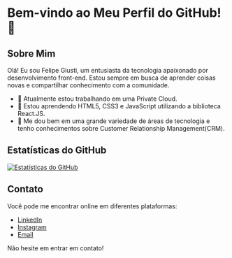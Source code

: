 # Bem-vindo ao Meu Perfil do GitHub! 👋

## Sobre Mim

Olá! Eu sou Felipe Giusti, um entusiasta da tecnologia apaixonado por desenvolvimento front-end. Estou sempre em busca de aprender coisas novas e compartilhar conhecimento com a comunidade.

- 🔭 Atualmente estou trabalhando em uma Private Cloud.
- 🌱 Estou aprendendo HTML5, CSS3 e JavaScript utilizando a biblioteca React.JS.
- 💬 Me dou bem em uma grande variedade de áreas de tecnologia e tenho conhecimentos sobre Customer Relationship Management(CRM).

<!--
## Projetos Destacados

Aqui estão alguns dos projetos nos quais tenho trabalhado recentemente:

- [Projeto 1](link para o projeto)
- [Projeto 2](link para o projeto)
- [Projeto 3](link para o projeto)
-->
## Estatísticas do GitHub

[![Estatísticas do GitHub](https://github-readme-stats.vercel.app/api?username=felipegiusti&show_icons=true&theme=radical)](https://github.com/felipegiusti)

## Contato

Você pode me encontrar online em diferentes plataformas:

- [LinkedIn](https://www.linkedin.com/in/felipegiusti2806)
- [Instagram](https://instagram.com/felipegiusti_)
- [Email](felipeegiusti@gmail.com)

Não hesite em entrar em contato!

